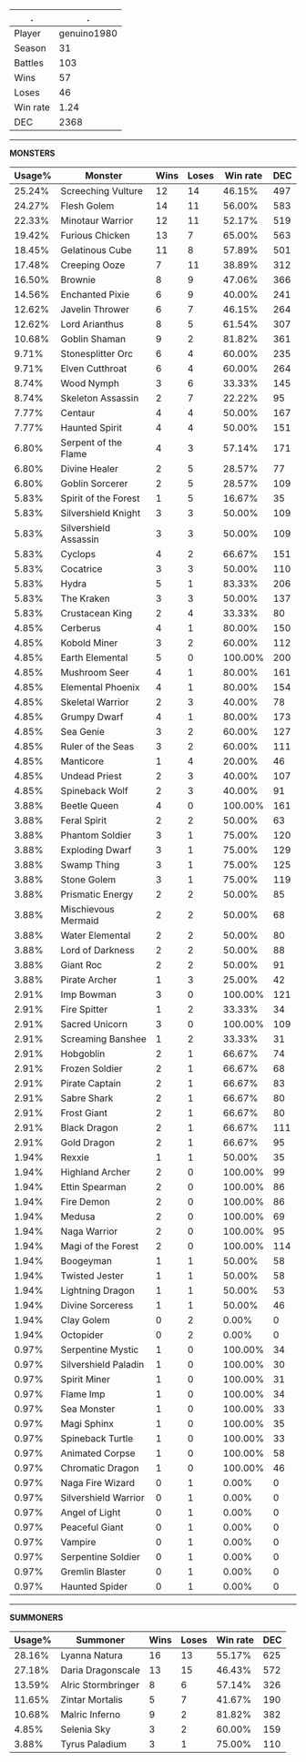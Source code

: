 .|.
|-|-
Player|genuino1980
Season|31
Battles|103
Wins|57
Loses|46
Win rate|1.24
DEC|2368

---
**MONSTERS**

Usage%|Monster|Wins|Loses|Win rate|DEC|
-|-|-|-|-|-|
25.24%|Screeching Vulture|12|14|46.15%|497|
24.27%|Flesh Golem|14|11|56.00%|583|
22.33%|Minotaur Warrior|12|11|52.17%|519|
19.42%|Furious Chicken|13|7|65.00%|563|
18.45%|Gelatinous Cube|11|8|57.89%|501|
17.48%|Creeping Ooze|7|11|38.89%|312|
16.50%|Brownie|8|9|47.06%|366|
14.56%|Enchanted Pixie|6|9|40.00%|241|
12.62%|Javelin Thrower|6|7|46.15%|264|
12.62%|Lord Arianthus|8|5|61.54%|307|
10.68%|Goblin Shaman|9|2|81.82%|361|
9.71%|Stonesplitter Orc|6|4|60.00%|235|
9.71%|Elven Cutthroat|6|4|60.00%|264|
8.74%|Wood Nymph|3|6|33.33%|145|
8.74%|Skeleton Assassin|2|7|22.22%|95|
7.77%|Centaur|4|4|50.00%|167|
7.77%|Haunted Spirit|4|4|50.00%|151|
6.80%|Serpent of the Flame|4|3|57.14%|171|
6.80%|Divine Healer|2|5|28.57%|77|
6.80%|Goblin Sorcerer|2|5|28.57%|109|
5.83%|Spirit of the Forest|1|5|16.67%|35|
5.83%|Silvershield Knight|3|3|50.00%|109|
5.83%|Silvershield Assassin|3|3|50.00%|109|
5.83%|Cyclops|4|2|66.67%|151|
5.83%|Cocatrice|3|3|50.00%|110|
5.83%|Hydra|5|1|83.33%|206|
5.83%|The Kraken|3|3|50.00%|137|
5.83%|Crustacean King|2|4|33.33%|80|
4.85%|Cerberus|4|1|80.00%|150|
4.85%|Kobold Miner|3|2|60.00%|112|
4.85%|Earth Elemental|5|0|100.00%|200|
4.85%|Mushroom Seer|4|1|80.00%|161|
4.85%|Elemental Phoenix|4|1|80.00%|154|
4.85%|Skeletal Warrior|2|3|40.00%|78|
4.85%|Grumpy Dwarf|4|1|80.00%|173|
4.85%|Sea Genie|3|2|60.00%|127|
4.85%|Ruler of the Seas|3|2|60.00%|111|
4.85%|Manticore|1|4|20.00%|46|
4.85%|Undead Priest|2|3|40.00%|107|
4.85%|Spineback Wolf|2|3|40.00%|91|
3.88%|Beetle Queen|4|0|100.00%|161|
3.88%|Feral Spirit|2|2|50.00%|63|
3.88%|Phantom Soldier|3|1|75.00%|120|
3.88%|Exploding Dwarf|3|1|75.00%|129|
3.88%|Swamp Thing|3|1|75.00%|125|
3.88%|Stone Golem|3|1|75.00%|119|
3.88%|Prismatic Energy|2|2|50.00%|85|
3.88%|Mischievous Mermaid|2|2|50.00%|68|
3.88%|Water Elemental|2|2|50.00%|80|
3.88%|Lord of Darkness|2|2|50.00%|88|
3.88%|Giant Roc|2|2|50.00%|91|
3.88%|Pirate Archer|1|3|25.00%|42|
2.91%|Imp Bowman|3|0|100.00%|121|
2.91%|Fire Spitter|1|2|33.33%|34|
2.91%|Sacred Unicorn|3|0|100.00%|109|
2.91%|Screaming Banshee|1|2|33.33%|31|
2.91%|Hobgoblin|2|1|66.67%|74|
2.91%|Frozen Soldier|2|1|66.67%|68|
2.91%|Pirate Captain|2|1|66.67%|83|
2.91%|Sabre Shark|2|1|66.67%|80|
2.91%|Frost Giant|2|1|66.67%|80|
2.91%|Black Dragon|2|1|66.67%|111|
2.91%|Gold Dragon|2|1|66.67%|95|
1.94%|Rexxie|1|1|50.00%|35|
1.94%|Highland Archer|2|0|100.00%|99|
1.94%|Ettin Spearman|2|0|100.00%|86|
1.94%|Fire Demon|2|0|100.00%|86|
1.94%|Medusa|2|0|100.00%|69|
1.94%|Naga Warrior|2|0|100.00%|95|
1.94%|Magi of the Forest|2|0|100.00%|114|
1.94%|Boogeyman|1|1|50.00%|58|
1.94%|Twisted Jester|1|1|50.00%|58|
1.94%|Lightning Dragon|1|1|50.00%|53|
1.94%|Divine Sorceress|1|1|50.00%|46|
1.94%|Clay Golem|0|2|0.00%|0|
1.94%|Octopider|0|2|0.00%|0|
0.97%|Serpentine Mystic|1|0|100.00%|34|
0.97%|Silvershield Paladin|1|0|100.00%|30|
0.97%|Spirit Miner|1|0|100.00%|31|
0.97%|Flame Imp|1|0|100.00%|34|
0.97%|Sea Monster|1|0|100.00%|33|
0.97%|Magi Sphinx|1|0|100.00%|35|
0.97%|Spineback Turtle|1|0|100.00%|33|
0.97%|Animated Corpse|1|0|100.00%|58|
0.97%|Chromatic Dragon|1|0|100.00%|46|
0.97%|Naga Fire Wizard|0|1|0.00%|0|
0.97%|Silvershield Warrior|0|1|0.00%|0|
0.97%|Angel of Light|0|1|0.00%|0|
0.97%|Peaceful Giant|0|1|0.00%|0|
0.97%|Vampire|0|1|0.00%|0|
0.97%|Serpentine Soldier|0|1|0.00%|0|
0.97%|Gremlin Blaster|0|1|0.00%|0|
0.97%|Haunted Spider|0|1|0.00%|0|

---
**SUMMONERS**

Usage%|Summoner|Wins|Loses|Win rate|DEC|
-|-|-|-|-|-|
28.16%|Lyanna Natura|16|13|55.17%|625|
27.18%|Daria Dragonscale|13|15|46.43%|572|
13.59%|Alric Stormbringer|8|6|57.14%|326|
11.65%|Zintar Mortalis|5|7|41.67%|190|
10.68%|Malric Inferno|9|2|81.82%|382|
4.85%|Selenia Sky|3|2|60.00%|159|
3.88%|Tyrus Paladium|3|1|75.00%|110|
